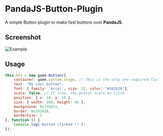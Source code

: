 # PandaJS-Button-Plugin

A simple Button plugin to make fast buttons over **PandaJS**.

## Screenshot
![Example](http://i.imgur.com/PbXDHLk.png)

## Usage

```javascript
this.btn = new game.Button({
	container: game.system.stage, // This is the only one required field.
	text: "My cool button",
	font: { family: 'Arial', size: 12, color: "#262626"},
	scale: false, // If true, the button scale on click.
	position: { x: 10, y: 10 },
	size: { width: 200, height: 45 },
	background: 0xffbd31,
	border: 0x262626,
	borderSize: 2
}, function () { 
	console.log('Button clicked !!');
});
```

